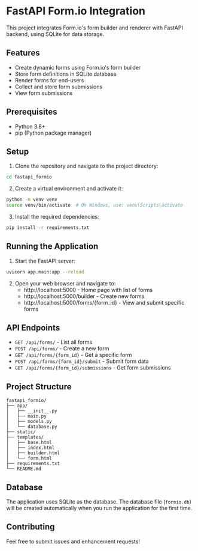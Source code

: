 # FastAPI Form.io Integration

This project integrates Form.io's form builder and renderer with FastAPI backend, using SQLite for data storage.

## Features

- Create dynamic forms using Form.io's form builder
- Store form definitions in SQLite database
- Render forms for end-users
- Collect and store form submissions
- View form submissions

## Prerequisites

- Python 3.8+
- pip (Python package manager)

## Setup

1. Clone the repository and navigate to the project directory:

```bash
cd fastapi_formio
```

2. Create a virtual environment and activate it:

```bash
python -m venv venv
source venv/bin/activate  # On Windows, use: venv\Scripts\activate
```

3. Install the required dependencies:

```bash
pip install -r requirements.txt
```

## Running the Application

1. Start the FastAPI server:

```bash
uvicorn app.main:app --reload
```

2. Open your web browser and navigate to:
   - http://localhost:5000 - Home page with list of forms
   - http://localhost:5000/builder - Create new forms
   - http://localhost:5000/forms/{form_id} - View and submit specific forms

## API Endpoints

- `GET /api/forms/` - List all forms
- `POST /api/forms/` - Create a new form
- `GET /api/forms/{form_id}` - Get a specific form
- `POST /api/forms/{form_id}/submit` - Submit form data
- `GET /api/forms/{form_id}/submissions` - Get form submissions

## Project Structure

```
fastapi_formio/
├── app/
│   ├── __init__.py
│   ├── main.py
│   ├── models.py
│   └── database.py
├── static/
├── templates/
│   ├── base.html
│   ├── index.html
│   ├── builder.html
│   └── form.html
├── requirements.txt
└── README.md
```

## Database

The application uses SQLite as the database. The database file (`formio.db`) will be created automatically when you run the application for the first time.

## Contributing

Feel free to submit issues and enhancement requests! 